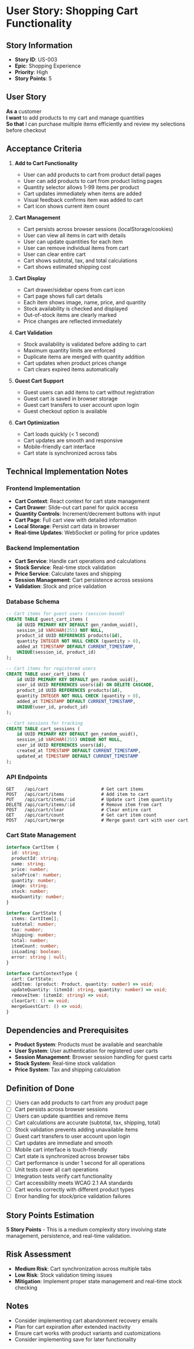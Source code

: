 # User Story: Shopping Cart Functionality

## Story Information
- **Story ID**: US-003
- **Epic**: Shopping Experience
- **Priority**: High
- **Story Points**: 5

## User Story
**As a** customer  
**I want** to add products to my cart and manage quantities  
**So that** I can purchase multiple items efficiently and review my selections before checkout

## Acceptance Criteria
1. **Add to Cart Functionality**
   - User can add products to cart from product detail pages
   - User can add products to cart from product listing pages
   - Quantity selector allows 1-99 items per product
   - Cart updates immediately when items are added
   - Visual feedback confirms item was added to cart
   - Cart icon shows current item count

2. **Cart Management**
   - Cart persists across browser sessions (localStorage/cookies)
   - User can view all items in cart with details
   - User can update quantities for each item
   - User can remove individual items from cart
   - User can clear entire cart
   - Cart shows subtotal, tax, and total calculations
   - Cart shows estimated shipping cost

3. **Cart Display**
   - Cart drawer/sidebar opens from cart icon
   - Cart page shows full cart details
   - Each item shows image, name, price, and quantity
   - Stock availability is checked and displayed
   - Out-of-stock items are clearly marked
   - Price changes are reflected immediately

4. **Cart Validation**
   - Stock availability is validated before adding to cart
   - Maximum quantity limits are enforced
   - Duplicate items are merged with quantity addition
   - Cart updates when product prices change
   - Cart clears expired items automatically

5. **Guest Cart Support**
   - Guest users can add items to cart without registration
   - Guest cart is saved in browser storage
   - Guest cart transfers to user account upon login
   - Guest checkout option is available

6. **Cart Optimization**
   - Cart loads quickly (< 1 second)
   - Cart updates are smooth and responsive
   - Mobile-friendly cart interface
   - Cart state is synchronized across tabs

## Technical Implementation Notes

### Frontend Implementation
- **Cart Context**: React context for cart state management
- **Cart Drawer**: Slide-out cart panel for quick access
- **Quantity Controls**: Increment/decrement buttons with input
- **Cart Page**: Full cart view with detailed information
- **Local Storage**: Persist cart data in browser
- **Real-time Updates**: WebSocket or polling for price updates

### Backend Implementation
- **Cart Service**: Handle cart operations and calculations
- **Stock Service**: Real-time stock validation
- **Price Service**: Calculate taxes and shipping
- **Session Management**: Cart persistence across sessions
- **Validation**: Stock and price validation

### Database Schema
```sql
-- Cart items for guest users (session-based)
CREATE TABLE guest_cart_items (
    id UUID PRIMARY KEY DEFAULT gen_random_uuid(),
    session_id VARCHAR(255) NOT NULL,
    product_id UUID REFERENCES products(id),
    quantity INTEGER NOT NULL CHECK (quantity > 0),
    added_at TIMESTAMP DEFAULT CURRENT_TIMESTAMP,
    UNIQUE(session_id, product_id)
);

-- Cart items for registered users
CREATE TABLE user_cart_items (
    id UUID PRIMARY KEY DEFAULT gen_random_uuid(),
    user_id UUID REFERENCES users(id) ON DELETE CASCADE,
    product_id UUID REFERENCES products(id),
    quantity INTEGER NOT NULL CHECK (quantity > 0),
    added_at TIMESTAMP DEFAULT CURRENT_TIMESTAMP,
    UNIQUE(user_id, product_id)
);

-- Cart sessions for tracking
CREATE TABLE cart_sessions (
    id UUID PRIMARY KEY DEFAULT gen_random_uuid(),
    session_id VARCHAR(255) UNIQUE NOT NULL,
    user_id UUID REFERENCES users(id),
    created_at TIMESTAMP DEFAULT CURRENT_TIMESTAMP,
    updated_at TIMESTAMP DEFAULT CURRENT_TIMESTAMP
);
```

### API Endpoints
```
GET    /api/cart                    # Get cart items
POST   /api/cart/items              # Add item to cart
PUT    /api/cart/items/:id          # Update cart item quantity
DELETE /api/cart/items/:id          # Remove item from cart
POST   /api/cart/clear              # Clear entire cart
GET    /api/cart/count              # Get cart item count
POST   /api/cart/merge              # Merge guest cart with user cart
```

### Cart State Management
```typescript
interface CartItem {
  id: string;
  productId: string;
  name: string;
  price: number;
  salePrice?: number;
  quantity: number;
  image: string;
  stock: number;
  maxQuantity: number;
}

interface CartState {
  items: CartItem[];
  subtotal: number;
  tax: number;
  shipping: number;
  total: number;
  itemCount: number;
  isLoading: boolean;
  error: string | null;
}

interface CartContextType {
  cart: CartState;
  addItem: (product: Product, quantity: number) => void;
  updateQuantity: (itemId: string, quantity: number) => void;
  removeItem: (itemId: string) => void;
  clearCart: () => void;
  mergeGuestCart: () => void;
}
```

## Dependencies and Prerequisites
- **Product System**: Products must be available and searchable
- **User System**: User authentication for registered user carts
- **Session Management**: Browser session handling for guest carts
- **Stock System**: Real-time stock validation
- **Price System**: Tax and shipping calculation

## Definition of Done
- [ ] Users can add products to cart from any product page
- [ ] Cart persists across browser sessions
- [ ] Users can update quantities and remove items
- [ ] Cart calculations are accurate (subtotal, tax, shipping, total)
- [ ] Stock validation prevents adding unavailable items
- [ ] Guest cart transfers to user account upon login
- [ ] Cart updates are immediate and smooth
- [ ] Mobile cart interface is touch-friendly
- [ ] Cart state is synchronized across browser tabs
- [ ] Cart performance is under 1 second for all operations
- [ ] Unit tests cover all cart operations
- [ ] Integration tests verify cart functionality
- [ ] Cart accessibility meets WCAG 2.1 AA standards
- [ ] Cart works correctly with different product types
- [ ] Error handling for stock/price validation failures

## Story Points Estimation
**5 Story Points** - This is a medium complexity story involving state management, persistence, and real-time validation.

## Risk Assessment
- **Medium Risk**: Cart synchronization across multiple tabs
- **Low Risk**: Stock validation timing issues
- **Mitigation**: Implement proper state management and real-time stock checking

## Notes
- Consider implementing cart abandonment recovery emails
- Plan for cart expiration after extended inactivity
- Ensure cart works with product variants and customizations
- Consider implementing save for later functionality 